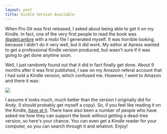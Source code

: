 ```yaml
---
layout: post
title: Kindle Version Available
---
```


When Pro Git was first released, I asked about being able to get it on my Kindle.  In fact, one of the very first people to read the book was <a href="http://twitter.com/adelcambre">@adelcambre</a> with a mobi file I generated myself.  It was horrible looking, because I didn't do it very well, but it did work. My editor at Apress wanted to get a professional Kindle version produced, but wasn't sure if it was going to get done anytime soon. 

Well, I just randomly found out that it did in fact finally get done.  About 9 months after it was first published, I saw on my Amazon referal account that I had sold a Kindle version, which confused me.  However, I went to Amazon and there it was:

<a href="http://www.amazon.com/gp/product/B003NHRMXA?ie=UTF8&tag=prgi-20&linkCode=as2&camp=1789&creative=390957&creativeASIN=B003NHRMXA"><img border="0" src="http://ecx.images-amazon.com/images/I/51joD88JCAL._SL500_AA266_PIkin2,BottomRight,-3,34_AA300_SH20_OU01_.jpg"></a><img src="http://www.assoc-amazon.com/e/ir?t=prgi-20&l=as2&o=1&a=B003NHRMXA" width="1" height="1" border="0" alt="" style="border:none !important; margin:0px !important;" />

I assume it looks much, much better than the version I originally did for Andy.  (I should probably get myself a copy).  So, if you feel like reading it on the Kindle, <a href="http://www.amazon.com/Pro-Git-Scott-Chacon-ebook/dp/B00LPDVAX2/ref=mt_kindle?_encoding=UTF8&me=">have at it</a>.  There have also been a number of people who have asked me how they can support the book without getting a dead-tree version, so here's your chance.  You can even get a Kindle reader for your computer, so you can search through it and whatnot.  Enjoy!
